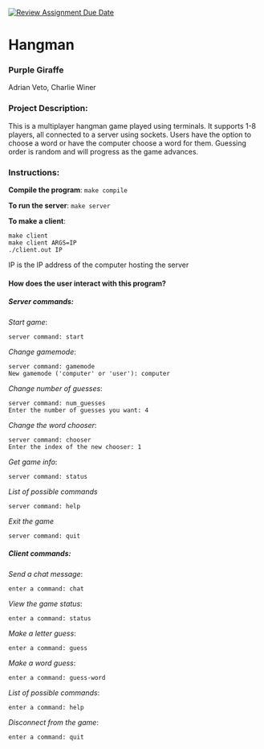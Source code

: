 [![Review Assignment Due Date](https://classroom.github.com/assets/deadline-readme-button-24ddc0f5d75046c5622901739e7c5dd533143b0c8e959d652212380cedb1ea36.svg)](https://classroom.github.com/a/SQs7pKlr)
# Hangman

### Purple Giraffe

Adrian Veto, Charlie Winer
       
### Project Description:

This is a multiplayer hangman game played using terminals. It supports 1-8 players, all connected to a server using sockets. Users have the option to choose a word or have the computer choose a word for them. Guessing order is random and will progress as the game advances.
  
### Instructions:
**Compile the program**:
```make compile```

**To run the server**:
```make server```

**To make a client**:
```
make client
make client ARGS=IP
./client.out IP
```
IP is the IP address of the computer hosting the server

#### How does the user interact with this program?
##### Server commands: 
*Start game*:
```
server command: start
```
*Change gamemode*:
```
server command: gamemode
New gamemode ('computer' or 'user'): computer
```
*Change number of guesses*:
```
server command: num_guesses
Enter the number of guesses you want: 4
```
*Change the word chooser*:
```
server command: chooser
Enter the index of the new chooser: 1
```
*Get game info*:
```
server command: status
```
*List of possible commands*
```
server command: help
```
*Exit the game*
```
server command: quit
```
##### Client commands: 
*Send a chat message*:
```
enter a command: chat
```
*View the game status*:
```
enter a command: status
```
*Make a letter guess*:
```
enter a command: guess
```
*Make a word guess*:
```
enter a command: guess-word
```
*List of possible commands*:
```
enter a command: help
```
*Disconnect from the game*:
```
enter a command: quit
```
